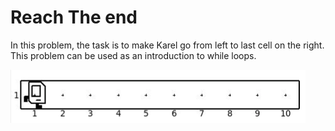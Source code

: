 # Reach The end

In this problem, the task is to make Karel go from left to last cell on the right. This problem can be used as an introduction to while loops.

![reach the end](reach_the_end.png)